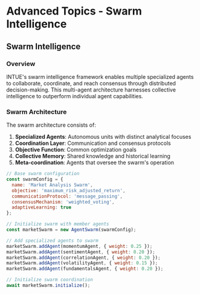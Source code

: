 # Advanced Topics - Swarm Intelligence

## Swarm Intelligence

### Overview

INTUE's swarm intelligence framework enables multiple specialized agents to collaborate, coordinate, and reach consensus through distributed decision-making. This multi-agent architecture harnesses collective intelligence to outperform individual agent capabilities.

### Swarm Architecture

The swarm architecture consists of:

1. **Specialized Agents**: Autonomous units with distinct analytical focuses
2. **Coordination Layer**: Communication and consensus protocols
3. **Objective Function**: Common optimization goals
4. **Collective Memory**: Shared knowledge and historical learning
5. **Meta-coordination**: Agents that oversee the swarm's operation

```javascript
// Base swarm configuration
const swarmConfig = {
  name: 'Market Analysis Swarm',
  objective: 'maximum_risk_adjusted_return',
  communicationProtocol: 'message_passing',
  consensusMechanism: 'weighted_voting',
  adaptiveLearning: true
};

// Initialize swarm with member agents
const marketSwarm = new AgentSwarm(swarmConfig);

// Add specialized agents to swarm
marketSwarm.addAgent(momentumAgent, { weight: 0.25 });
marketSwarm.addAgent(sentimentAgent, { weight: 0.20 });
marketSwarm.addAgent(correlationAgent, { weight: 0.20 });
marketSwarm.addAgent(volatilityAgent, { weight: 0.15 });
marketSwarm.addAgent(fundamentalsAgent, { weight: 0.20 });

// Initialize swarm coordination
await marketSwarm.initialize();
```
